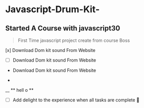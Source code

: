 # Javascript-Drum-Kit-
## Started A Course with javascript30 
>  First Time javascript project create from course Boss

[x] Download Dom kit sound From Website
- [ ] Download Dom kit sound From Website
-  Download Dom kit sound From Website

- 
__ **  hell o  **
- [ ] Add delight to the experience when all tasks are complete :tada: